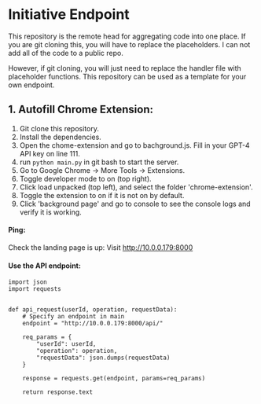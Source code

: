 # Initiative Endpoint  

This repository is the remote head for aggregating code into one place. If you are git cloning this, you will have to replace the placeholders. I can not add all of the code to a public repo.  

However, if git cloning, you will just need to replace the handler file with placeholder functions. This repository can be used as a template for your own endpoint.  

## 1. Autofill Chrome Extension:  
1. Git clone this repository.  
2. Install the dependencies.  
3. Open the chome-extension and go to bachground.js. Fill in your GPT-4 API key on line 111.  
4. run `python main.py` in git bash to start the server.  
5. Go to Google Chrome -> More Tools -> Extensions.  
6. Toggle developer mode to on (top right).  
7. Click load unpacked (top left), and select the folder 'chrome-extension'.  
8. Toggle the extension to on if it is not on by default.  
9. Click 'background page' and go to console to see the console logs and verify it is working.  

#### Ping:  
Check the landing page is up:
Visit http://10.0.0.179:8000

#### Use the API endpoint:  
```
import json
import requests


def api_request(userId, operation, requestData):
    # Specify an endpoint in main
    endpoint = "http://10.0.0.179:8000/api/"

    req_params = {
        "userId": userId,
        "operation": operation,
        "requestData": json.dumps(requestData)
    }

    response = requests.get(endpoint, params=req_params)
    
    return response.text


```
